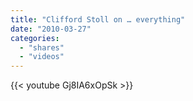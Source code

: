 ```yaml
---
title: "Clifford Stoll on … everything"
date: "2010-03-27"
categories:
  - "shares"
  - "videos"
---
```


{{< youtube Gj8IA6xOpSk >}}
